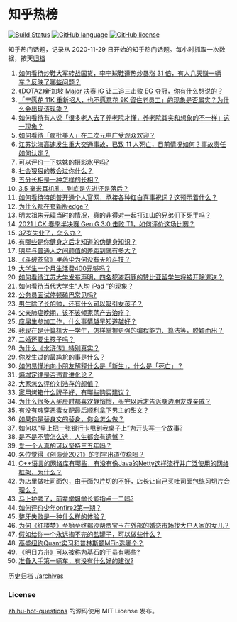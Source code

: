 # 知乎热榜
[![Build Status](https://github.com/ToWeLong/zhihu-hot-questions/workflows/CI/badge.svg)](https://github.com/ToWeLong/zhihu-hot-questions/actions)
[![GitHub language](https://img.shields.io/badge/language-golang-orange.svg)](https://golang.org/)
[![GitHub license](https://img.shields.io/github/license/ToWeLong/zhihu-hot-questions)](https://github.com/ToWeLong/zhihu-hot-questions/blob/main/LICENSE)

知乎热门话题，记录从 2020-11-29 日开始的知乎热门话题。每小时抓取一次数据，按天[归档](./archives)

<!-- BEGIN -->

1. [如何看待炒鞋大军转战国货，李宁球鞋遭热炒暴涨 31 倍，有人几天赚一辆车？反映了哪些问题？](https://www.zhihu.com/question/452737722)
1. [《DOTA2》新加坡 Major 决赛 iG 让二追三击败 EG 夺冠，你有什么想说的？](https://www.zhihu.com/question/452854474)
1. [「宁愿花 11K 重新招人，也不愿意花 9K 留住老员工」的现象是否属实？为什么会出现该现象？](https://www.zhihu.com/question/63878469)
1. [如何看待有人说「很多老人去了养老院才懂，养老院其实和想象的不一样」这一现象？](https://www.zhihu.com/question/440467400)
1. [如何看待「疯批美人」在二次元中广受观众欢迎？](https://www.zhihu.com/question/452603572)
1. [江苏沈海高速发生重大交通事故，已致 11 人死亡，目前情况如何？事故责任如何认定？](https://www.zhihu.com/question/452830638)
1. [可以评价一下妹妹的摄影水平吗?](https://www.zhihu.com/question/439813572)
1. [社会狠狠的教会过你什么？](https://www.zhihu.com/question/431538148)
1. [五分长相是一种怎样的长相？](https://www.zhihu.com/question/63256882)
1. [3.5 毫米耳机孔，到底是先进还是落后？](https://www.zhihu.com/question/447810768)
1. [如何看待特朗普开通个人官网，承接各种红白喜事祝词？这预示着什么？](https://www.zhihu.com/question/452171246)
1. [为什么都在夸新版edge？](https://www.zhihu.com/question/385302999)
1. [明太祖朱元璋当时的情况，真的非得对一起打江山的兄弟们下死手吗？](https://www.zhihu.com/question/29104367)
1. [2021 LCK 春季半决赛 Gen.G 3:0 击败 T1，如何评价这场比赛？](https://www.zhihu.com/question/452895502)
1. [37岁失业了，怎么办？](https://www.zhihu.com/question/452583775)
1. [有哪些是你健身之后才知道的伪健身知识？](https://www.zhihu.com/question/303672817)
1. [明星与普通人之间颜值的差距到底有多大？](https://www.zhihu.com/question/63311419)
1. [《斗破苍穹》里药尘为何没有天阶斗技？](https://www.zhihu.com/question/365727369)
1. [大学生一个月生活费400元够吗？](https://www.zhihu.com/question/40103475)
1. [如何看待江苏大学发布声明，四名犯盗窃罪的赞比亚留学生将被开除遣送？](https://www.zhihu.com/question/452810851)
1. [如何看待当代大学生“人均 iPad ”的现象？](https://www.zhihu.com/question/449381809)
1. [公务员面试停顿磕巴常见吗?](https://www.zhihu.com/question/448057643)
1. [男生除了长的帅，还有什么可以吸引女孩子？](https://www.zhihu.com/question/444408266)
1. [父亲肺癌晚期，该不该倾家荡产去治疗？](https://www.zhihu.com/question/446433748)
1. [应届生参加工作，什么事情越早知道越好？](https://www.zhihu.com/question/407372614)
1. [我现在是计算机大一学生，怎样掌握更强的编程能力、算法等，脱颖而出？](https://www.zhihu.com/question/444269929)
1. [二婚还要生孩子吗？](https://www.zhihu.com/question/449926690)
1. [为什么《水浒传》特别真实？](https://www.zhihu.com/question/445932631)
1. [你发生过的最尴尬的事是什么？](https://www.zhihu.com/question/309772647)
1. [如何易懂地向小朋友解释什么是「新生」，什么是「死亡」？](https://www.zhihu.com/question/452700050)
1. [熵增定律是否违背进化论？](https://www.zhihu.com/question/391645572)
1. [大家怎么评价刘浩存的颜值？](https://www.zhihu.com/question/415082238)
1. [家用烤箱什么牌子好，有哪些购买建议？](https://www.zhihu.com/question/21756417)
1. [为什么很多人买房时都喜欢静悄悄，买完以后才告诉身边朋友或亲戚？](https://www.zhihu.com/question/423222976)
1. [有没有魂穿恶毒女配最后顺利拿下男主的甜文？](https://www.zhihu.com/question/445174404)
1. [如果你是替身文的替身，你会怎么做？](https://www.zhihu.com/question/391074156)
1. [如何以“皇上把一张银行卡甩到我桌子上”为开头写一个故事?](https://www.zhihu.com/question/439189931)
1. [是不是不管怎么选，人生都会有遗憾？](https://www.zhihu.com/question/450547306)
1. [爱一个人真的可以坚持三五年吗？](https://www.zhihu.com/question/445023515)
1. [各位觉得《创造营2021》的刘宇出道位稳吗？](https://www.zhihu.com/question/447579155)
1. [C++语言的网络库有哪些，有没有像Java的Netty这样流行并广泛使用的网络框架，为什么？](https://www.zhihu.com/question/294343702)
1. [为店里做吐司面包，由于面包片切的不好，店长让自己买吐司面包练习切片合理么？](https://www.zhihu.com/question/451729417)
1. [马上护考了，前辈学姐学长能指点一二吗?](https://www.zhihu.com/question/447884087)
1. [如何评价少年onfire2第一期？](https://www.zhihu.com/question/452798440)
1. [整牙失败是一种什么样的体验？](https://www.zhihu.com/question/285380876)
1. [为何《红楼梦》至始至终都没帮贾宝玉在外部的婚恋市场找大户人家的女儿？](https://www.zhihu.com/question/451981483)
1. [假如给你一个永远掏不完的盐罐子，可以做些什么？](https://www.zhihu.com/question/385318446)
1. [高盛纽约Quant实习和普林斯顿MFin选哪个？](https://www.zhihu.com/question/447526867)
1. [《明日方舟》可以被称为基石的干员有哪些?](https://www.zhihu.com/question/450580829)
1. [准备入手第一辆车，有没有什么好的建议?](https://www.zhihu.com/question/378869694)

<!-- END -->

历史归档 [./archives](./archives)


### License
[zhihu-hot-questions](https://github.com/towelong/zhihu-hot-questions) 的源码使用 MIT License 发布。